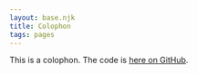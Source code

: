 ```yaml
--- 
layout: base.njk
title: Colophon
tags: pages
---
```


This is a colophon. The code is [here on GitHub](https://github.com/jlord/next-site).
